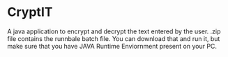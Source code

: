 # CryptIT
A java application to encrypt and decrypt the text entered by the user.
.zip file contains the runnbale batch file. You can download that and run it, but make sure that you have JAVA Runtime Enviornment present on your PC.
